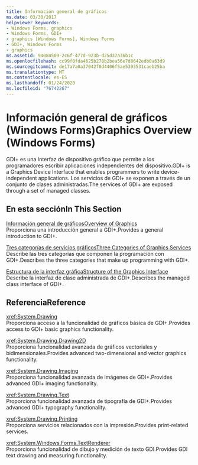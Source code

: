 ```yaml
---
title: Información general de gráficos
ms.date: 03/30/2017
helpviewer_keywords:
- Windows Forms, graphics
- Windows Forms, GDI+
- graphics [Windows Forms], Windows Forms
- GDI+, Windows Forms
- graphics
ms.assetid: 94084509-2c6f-477d-923b-d25d37a36b1c
ms.openlocfilehash: cc99f0fda4625b278b2bea56e7d8642edb0a63d9
ms.sourcegitcommit: de17a7a0a37042f0d4406f5ae5393531caeb25ba
ms.translationtype: MT
ms.contentlocale: es-ES
ms.lasthandoff: 01/24/2020
ms.locfileid: "76742267"
---
```

# <a name="graphics-overview-windows-forms"></a><span data-ttu-id="8ad39-102">Información general de gráficos (Windows Forms)</span><span class="sxs-lookup"><span data-stu-id="8ad39-102">Graphics Overview (Windows Forms)</span></span>
<span data-ttu-id="8ad39-103">GDI+ es una Interfaz de dispositivo gráfico que permite a los programadores escribir aplicaciones independientes del dispositivo.</span><span class="sxs-lookup"><span data-stu-id="8ad39-103">GDI+ is a Graphics Device Interface that enables programmers to write device-independent applications.</span></span> <span data-ttu-id="8ad39-104">Los servicios de GDI+ se exponen a través de un conjunto de clases administradas.</span><span class="sxs-lookup"><span data-stu-id="8ad39-104">The services of GDI+ are exposed through a set of managed classes.</span></span>  
  
## <a name="in-this-section"></a><span data-ttu-id="8ad39-105">En esta sección</span><span class="sxs-lookup"><span data-stu-id="8ad39-105">In This Section</span></span>  
 [<span data-ttu-id="8ad39-106">Información general de gráficos</span><span class="sxs-lookup"><span data-stu-id="8ad39-106">Overview of Graphics</span></span>](overview-of-graphics.md)  
 <span data-ttu-id="8ad39-107">Proporciona una introducción general a GDI+.</span><span class="sxs-lookup"><span data-stu-id="8ad39-107">Provides a general introduction to GDI+.</span></span>  
  
 [<span data-ttu-id="8ad39-108">Tres categorías de servicios gráficos</span><span class="sxs-lookup"><span data-stu-id="8ad39-108">Three Categories of Graphics Services</span></span>](three-categories-of-graphics-services.md)  
 <span data-ttu-id="8ad39-109">Describe las tres categorías que componen la programación con GDI+.</span><span class="sxs-lookup"><span data-stu-id="8ad39-109">Describes the three categories that make up programming with GDI+.</span></span>  
  
 [<span data-ttu-id="8ad39-110">Estructura de la interfaz gráfica</span><span class="sxs-lookup"><span data-stu-id="8ad39-110">Structure of the Graphics Interface</span></span>](structure-of-the-graphics-interface.md)  
 <span data-ttu-id="8ad39-111">Describe la interfaz de clase administrada de GDI+.</span><span class="sxs-lookup"><span data-stu-id="8ad39-111">Describes the managed class interface of GDI+.</span></span>  
  
## <a name="reference"></a><span data-ttu-id="8ad39-112">Referencia</span><span class="sxs-lookup"><span data-stu-id="8ad39-112">Reference</span></span>  
 <xref:System.Drawing>  
 <span data-ttu-id="8ad39-113">Proporciona acceso a la funcionalidad de gráficos básica de GDI+.</span><span class="sxs-lookup"><span data-stu-id="8ad39-113">Provides access to GDI+ basic graphics functionality.</span></span>  
  
 <xref:System.Drawing.Drawing2D>  
 <span data-ttu-id="8ad39-114">Proporciona funcionalidad avanzada de gráficos vectoriales y bidimensionales.</span><span class="sxs-lookup"><span data-stu-id="8ad39-114">Provides advanced two-dimensional and vector graphics functionality.</span></span>  
  
 <xref:System.Drawing.Imaging>  
 <span data-ttu-id="8ad39-115">Proporciona funcionalidad avanzada de imágenes de GDI+.</span><span class="sxs-lookup"><span data-stu-id="8ad39-115">Provides advanced GDI+ imaging functionality.</span></span>  
  
 <xref:System.Drawing.Text>  
 <span data-ttu-id="8ad39-116">Proporciona funcionalidad avanzada de tipografía de GDI+.</span><span class="sxs-lookup"><span data-stu-id="8ad39-116">Provides advanced GDI+ typography functionality.</span></span>  
  
 <xref:System.Drawing.Printing>  
 <span data-ttu-id="8ad39-117">Proporciona servicios relacionados con la impresión.</span><span class="sxs-lookup"><span data-stu-id="8ad39-117">Provides print-related services.</span></span>  
  
 <xref:System.Windows.Forms.TextRenderer>  
 <span data-ttu-id="8ad39-118">Proporciona funcionalidad de dibujo y medición de texto GDI.</span><span class="sxs-lookup"><span data-stu-id="8ad39-118">Provides GDI text drawing and measuring functionality.</span></span>
